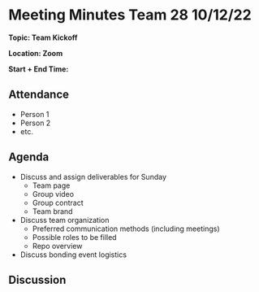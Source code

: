 # Meeting Minutes Team 28 10/12/22

**Topic: Team Kickoff**

**Location: Zoom**

**Start + End Time:**

## Attendance
- Person 1
- Person 2
- etc.

## Agenda

- Discuss and assign deliverables for Sunday 
  - Team page
  - Group video
  - Group contract
  - Team brand
- Discuss team organization
  - Preferred communication methods (including meetings)
  - Possible roles to be filled
  - Repo overview
- Discuss bonding event logistics

## Discussion
